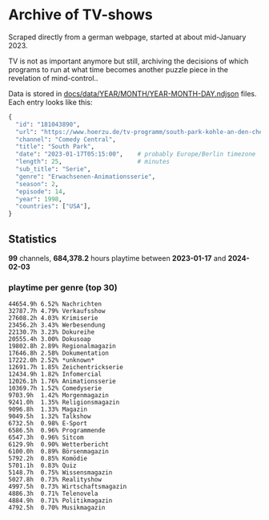 # Archive of TV-shows

Scraped directly from a german webpage, started at about mid-January 2023.

TV is not as important anymore but still, archiving the decisions of which programs to run at what time
becomes another puzzle piece in the revelation of mind-control.. 

Data is stored in [docs/data/YEAR/MONTH/YEAR-MONTH-DAY.ndjson](docs/data/) files. 
Each entry looks like this:

```python
{
  "id": "181043890", 
  "url": "https://www.hoerzu.de/tv-programm/south-park-kohle-an-den-chefkoch/bid_181043890/", 
  "channel": "Comedy Central", 
  "title": "South Park", 
  "date": "2023-01-17T05:15:00",    # probably Europe/Berlin timezone 
  "length": 25,                     # minutes 
  "sub_title": "Serie", 
  "genre": "Erwachsenen-Animationsserie", 
  "season": 2, 
  "episode": 14, 
  "year": 1998, 
  "countries": ["USA"],
}
```

## Statistics

**99** channels, **684,378.2** hours playtime between **2023-01-17** and **2024-02-03**


### playtime per genre (top 30)

    44654.9h 6.52% Nachrichten
    32787.7h 4.79% Verkaufsshow
    27608.2h 4.03% Krimiserie
    23456.2h 3.43% Werbesendung
    22130.7h 3.23% Dokureihe
    20555.4h 3.00% Dokusoap
    19802.8h 2.89% Regionalmagazin
    17646.8h 2.58% Dokumentation
    17222.0h 2.52% *unknown*
    12691.7h 1.85% Zeichentrickserie
    12434.9h 1.82% Infomercial
    12026.1h 1.76% Animationsserie
    10369.7h 1.52% Comedyserie
    9703.9h  1.42% Morgenmagazin
    9241.0h  1.35% Religionsmagazin
    9096.8h  1.33% Magazin
    9049.5h  1.32% Talkshow
    6732.5h  0.98% E-Sport
    6586.5h  0.96% Programmende
    6547.3h  0.96% Sitcom
    6129.9h  0.90% Wetterbericht
    6100.0h  0.89% Börsenmagazin
    5792.2h  0.85% Komödie
    5701.1h  0.83% Quiz
    5148.7h  0.75% Wissensmagazin
    5027.8h  0.73% Realityshow
    4997.5h  0.73% Wirtschaftsmagazin
    4886.3h  0.71% Telenovela
    4884.9h  0.71% Politikmagazin
    4792.5h  0.70% Musikmagazin
